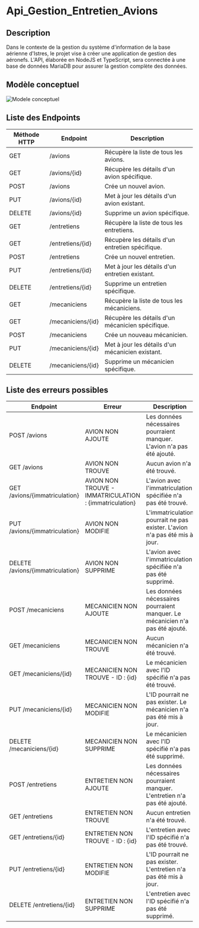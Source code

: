 # Api_Gestion_Entretien_Avions

## Description

Dans le contexte de la gestion du système d'information de la base aérienne d'Istres, le projet vise à créer une application de gestion des aéronefs. L'API, élaborée en NodeJS et TypeScript, sera connectée à une base de données MariaDB pour assurer la gestion complète des données.
## Modèle conceptuel

![Modele conceptuel](https://github.com/WilliamBerne95/Api_Gestion_Entretien_Avions/assets/110680560/b2fba41b-6012-4cc5-887f-8fc727ad6e82)

## Liste des Endpoints

| Méthode HTTP | Endpoint                    | Description                                       |
|--------------|-----------------------------|---------------------------------------------------|
| GET          | /avions                     | Récupère la liste de tous les avions.             |
| GET          | /avions/{id}                | Récupère les détails d'un avion spécifique.       |
| POST         | /avions                     | Crée un nouvel avion.                             |
| PUT          | /avions/{id}                | Met à jour les détails d'un avion existant.       |
| DELETE       | /avions/{id}                | Supprime un avion spécifique.                     |
| GET          | /entretiens                 | Récupère la liste de tous les entretiens.         |
| GET          | /entretiens/{id}            | Récupère les détails d'un entretien spécifique.   |
| POST         | /entretiens                 | Crée un nouvel entretien.                         |
| PUT          | /entretiens/{id}            | Met à jour les détails d'un entretien existant.   |
| DELETE       | /entretiens/{id}            | Supprime un entretien spécifique.                 |
| GET          | /mecaniciens                | Récupère la liste de tous les mécaniciens.       |
| GET          | /mecaniciens/{id}           | Récupère les détails d'un mécanicien spécifique. |
| POST         | /mecaniciens                | Crée un nouveau mécanicien.                      |
| PUT          | /mecaniciens/{id}           | Met à jour les détails d'un mécanicien existant. |
| DELETE       | /mecaniciens/{id}           | Supprime un mécanicien spécifique.               |

## Liste des erreurs possibles

| Endpoint                   | Erreur                                | Description                                      |
|----------------------------|---------------------------------------|--------------------------------------------------|
| POST /avions               | AVION NON AJOUTE                      | Les données nécessaires pourraient manquer. L'avion n'a pas été ajouté. |
| GET /avions                | AVION NON TROUVE                      | Aucun avion n'a été trouvé.                       |
| GET /avions/{immatriculation} | AVION NON TROUVE - IMMATRICULATION : {immatriculation} | L'avion avec l'immatriculation spécifiée n'a pas été trouvé. |
| PUT /avions/{immatriculation} | AVION NON MODIFIE                    | L'immatriculation pourrait ne pas exister. L'avion n'a pas été mis à jour. |
| DELETE /avions/{immatriculation} | AVION NON SUPPRIME                | L'avion avec l'immatriculation spécifiée n'a pas été supprimé. |
| POST /mecaniciens           | MECANICIEN NON AJOUTE                 | Les données nécessaires pourraient manquer. Le mécanicien n'a pas été ajouté. |
| GET /mecaniciens            | MECANICIEN NON TROUVE                 | Aucun mécanicien n'a été trouvé.                   |
| GET /mecaniciens/{id}       | MECANICIEN NON TROUVE - ID : {id}     | Le mécanicien avec l'ID spécifié n'a pas été trouvé. |
| PUT /mecaniciens/{id}       | MECANICIEN NON MODIFIE               | L'ID pourrait ne pas exister. Le mécanicien n'a pas été mis à jour. |
| DELETE /mecaniciens/{id}    | MECANICIEN NON SUPPRIME              | Le mécanicien avec l'ID spécifié n'a pas été supprimé. |
| POST /entretiens            | ENTRETIEN NON AJOUTE                  | Les données nécessaires pourraient manquer. L'entretien n'a pas été ajouté. |
| GET /entretiens             | ENTRETIEN NON TROUVE                  | Aucun entretien n'a été trouvé.                   |
| GET /entretiens/{id}        | ENTRETIEN NON TROUVE - ID : {id}      | L'entretien avec l'ID spécifié n'a pas été trouvé. |
| PUT /entretiens/{id}        | ENTRETIEN NON MODIFIE                | L'ID pourrait ne pas exister. L'entretien n'a pas été mis à jour. |
| DELETE /entretiens/{id}     | ENTRETIEN NON SUPPRIME               | L'entretien avec l'ID spécifié n'a pas été supprimé. |

